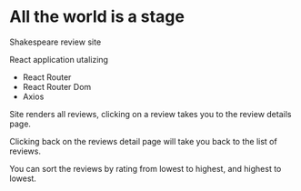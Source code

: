 # All the world is a stage

Shakespeare review site

React application utalizing
- React Router
- React Router Dom
- Axios

Site renders all reviews, clicking on a review takes you to the 
review details page.

Clicking back on the reviews detail page will take you back to the list of reviews. 

You can sort the reviews by rating from lowest to highest, and highest to lowest.